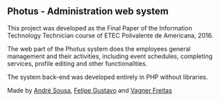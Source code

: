 ## Photus - Administration web system

This project was developed as the Final Paper of the Information Technology Technician course of ETEC Polivalente de Americana, 2016.

The web part of the Photus system does the employees general management and their activities, including event schedules, completing services, profile editing and other functionalities.

The system back-end was developed entirely in PHP without libraries.

Made by [André Sousa](https://github.com/andredss99), [Felipe Gustavo](https://github.com/felipegs07) and [Vagner Freitas](https://github.com/VagnerFreitas)
